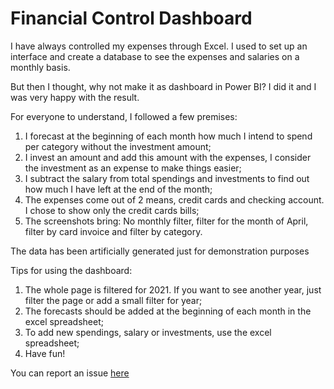 # Financial Control Dashboard

I have always controlled my expenses through Excel. I used to set up an interface and create a database to see the expenses and salaries on a monthly basis.

But then I thought, why not make it as dashboard in Power BI? I did it and I was very happy with the result.

For everyone to understand, I followed a few premises:
1. I forecast at the beginning of each month how much I intend to spend per category without the investment amount;
2. I invest an amount and add this amount with the expenses, I consider the investment as an expense to make things easier;
3. I subtract the salary from total spendings and investments to find out how much I have left at the end of the month;
4. The expenses come out of 2 means, credit cards and checking account. I chose to show only the credit cards bills;
5. The screenshots bring: No monthly filter, filter for the month of April, filter by card invoice and filter by category.

The data has been artificially generated just for demonstration purposes

Tips for using the dashboard:
1. The whole page is filtered for 2021. If you want to see another year, just filter the page or add a small filter for year;
2. The forecasts should be added at the beginning of each month in the excel spreadsheet;
3. To add new spendings, salary or investments, use the excel spreadsheet;
4. Have fun!

You can report an issue [here](https://github.com/guilhermehge/Dashboards-Power-Bi/issues)
